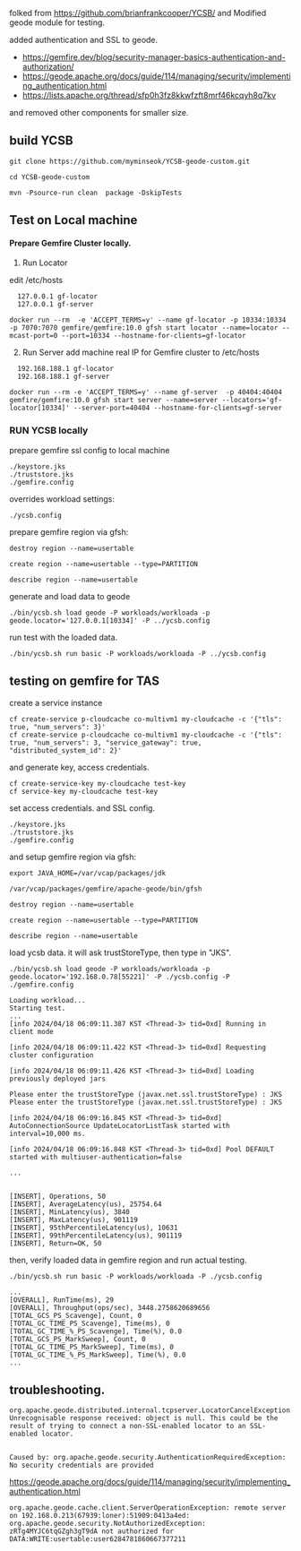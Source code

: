 folked from https://github.com/brianfrankcooper/YCSB/ and Modified geode module for testing.

added authentication and SSL to geode. 
- https://gemfire.dev/blog/security-manager-basics-authentication-and-authorization/
- https://geode.apache.org/docs/guide/114/managing/security/implementing_authentication.html
- https://lists.apache.org/thread/sfp0h3fz8kkwfzft8mrf46kcqyh8q7kv

and removed other components for smaller size.


## build YCSB 
```
git clone https://github.com/myminseok/YCSB-geode-custom.git

cd YCSB-geode-custom

mvn -Psource-run clean  package -DskipTests

```

## Test on Local machine

#### Prepare Gemfire Cluster locally.

1. Run Locator

edit /etc/hosts 
```
  127.0.0.1 gf-locator 
  127.0.0.1 gf-server
```

```
docker run --rm  -e 'ACCEPT_TERMS=y' --name gf-locator -p 10334:10334 -p 7070:7070 gemfire/gemfire:10.0 gfsh start locator --name=locator --mcast-port=0 --port=10334 --hostname-for-clients=gf-locator
```

2. Run Server
add  machine real IP for Gemfire cluster to /etc/hosts 
```
  192.168.188.1 gf-locator 
  192.168.188.1 gf-server
```

```
docker run --rm -e 'ACCEPT_TERMS=y' --name gf-server  -p 40404:40404 gemfire/gemfire:10.0 gfsh start server --name=server --locators='gf-locator[10334]' --server-port=40404 --hostname-for-clients=gf-server
```


### RUN YCSB locally


prepare gemfire ssl config to local machine
```
./keystore.jks
./truststore.jks
./gemfire.config
```

overrides workload settings: 
```
./ycsb.config
```

prepare gemfire region via gfsh:
```
destroy region --name=usertable

create region --name=usertable --type=PARTITION

describe region --name=usertable
```


generate and load data to geode
```
./bin/ycsb.sh load geode -P workloads/workloada -p geode.locator='127.0.0.1[10334]' -P ../ycsb.config 
```

run test with the loaded data.
```
./bin/ycsb.sh run basic -P workloads/workloada -P ../ycsb.config 
```


## testing on gemfire for TAS

create a service instance
```
cf create-service p-cloudcache co-multivm1 my-cloudcache -c '{"tls": true, "num_servers": 3}' 
cf create-service p-cloudcache co-multivm1 my-cloudcache -c '{"tls": true, "num_servers": 3, "service_gateway": true, "distributed_system_id": 2}'
```

and generate key, access credentials.
```
cf create-service-key my-cloudcache test-key
cf service-key my-cloudcache test-key
```

set access credentials. and SSL config.
```
./keystore.jks
./truststore.jks
./gemfire.config
```


and setup gemfire region via gfsh:

```
export JAVA_HOME=/var/vcap/packages/jdk

/var/vcap/packages/gemfire/apache-geode/bin/gfsh

destroy region --name=usertable

create region --name=usertable --type=PARTITION

describe region --name=usertable

```


load ycsb data. it will ask trustStoreType, then type in "JKS".
```
./bin/ycsb.sh load geode -P workloads/workloada -p geode.locator='192.168.0.78[55221]' -P ./ycsb.config -P ./gemfire.config

Loading workload...
Starting test.
...
[info 2024/04/18 06:09:11.387 KST <Thread-3> tid=0xd] Running in client mode

[info 2024/04/18 06:09:11.422 KST <Thread-3> tid=0xd] Requesting cluster configuration

[info 2024/04/18 06:09:11.426 KST <Thread-3> tid=0xd] Loading previously deployed jars

Please enter the trustStoreType (javax.net.ssl.trustStoreType) : JKS
Please enter the trustStoreType (javax.net.ssl.trustStoreType) : JKS

[info 2024/04/18 06:09:16.845 KST <Thread-3> tid=0xd] AutoConnectionSource UpdateLocatorListTask started with interval=10,000 ms.

[info 2024/04/18 06:09:16.848 KST <Thread-3> tid=0xd] Pool DEFAULT started with multiuser-authentication=false

...


[INSERT], Operations, 50
[INSERT], AverageLatency(us), 25754.64
[INSERT], MinLatency(us), 3840
[INSERT], MaxLatency(us), 901119
[INSERT], 95thPercentileLatency(us), 10631
[INSERT], 99thPercentileLatency(us), 901119
[INSERT], Return=OK, 50

```
then, verify loaded data in gemfire region
and run actual testing.
```
./bin/ycsb.sh run basic -P workloads/workloada -P ./ycsb.config 

...
[OVERALL], RunTime(ms), 29
[OVERALL], Throughput(ops/sec), 3448.2758620689656
[TOTAL_GCS_PS_Scavenge], Count, 0
[TOTAL_GC_TIME_PS_Scavenge], Time(ms), 0
[TOTAL_GC_TIME_%_PS_Scavenge], Time(%), 0.0
[TOTAL_GCS_PS_MarkSweep], Count, 0
[TOTAL_GC_TIME_PS_MarkSweep], Time(ms), 0
[TOTAL_GC_TIME_%_PS_MarkSweep], Time(%), 0.0
...

```

## troubleshooting.


```
org.apache.geode.distributed.internal.tcpserver.LocatorCancelException: Unrecognisable response received: object is null. This could be the result of trying to connect a non-SSL-enabled locator to an SSL-enabled locator.
```

```

Caused by: org.apache.geode.security.AuthenticationRequiredException: No security credentials are provided
```

https://geode.apache.org/docs/guide/114/managing/security/implementing_authentication.html


```
org.apache.geode.cache.client.ServerOperationException: remote server on 192.168.0.213(67939:loner):51909:0413a4ed: org.apache.geode.security.NotAuthorizedException: zRTg4MYJC6tqGZgh3gT9dA not authorized for DATA:WRITE:usertable:user6284781860667377211
```